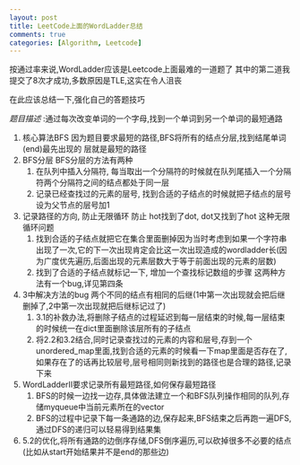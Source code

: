 ```yaml
---
layout: post
title: LeetCode上面的WordLadder总结
comments: true
categories: [Algorithm, Leetcode]
---
```

按通过率来说,WordLadder应该是Leetcode上面最难的一道题了
其中的第二道我提交了8次才成功,多数原因是TLE,这实在令人沮丧

在此应该总结一下,强化自己的答题技巧

_题目描述_ :通过每次改变单词的一个字母,找到一个单词到另一个单词的最短通路

1. 核心算法BFS
    因为题目要求最短的路径,BFS将所有的结点分层,找到结尾单词(end)最先出现的
    层就是最短的路径
2. BFS分层
    BFS分层的方法有两种
    1. 在队列中插入分隔符, 每当取出一个分隔符的时候就在队列尾插入一个分隔符两个分隔符之间的结点都处于同一层
    2. 记录已经查找过的元素的层号, 找到合适的子结点的时候就把子结点的层号设为父节点的层号加1
3. 记录路径的方向, 防止无限循环
    防止 hot找到了dot, dot又找到了hot 这种无限循环问题
    1. 找到合适的子结点就把它在集合里面删掉因为当时考虑到如果一个字符串出现了一次,它的下一次出现肯定会比这一次出现造成的wordladder长(因为广度优先遍历,后面出现的元素层数大于等于前面出现的元素的层数)
    2. 找到了合适的子结点就标记一下, 增加一个查找标记数组的步骤
    这两种方法有一个bug,详见第四条
4. 3中解决方法的bug 两个不同的结点有相同的后继(1中第一次出现就会把后继删掉了,2中第一次出现就把后继标记过了)
    1. 3.1的补救办法,将删除子结点的过程延迟到每一层结束的时候,每一层结束的时候统一在dict里面删除该层所有的子结点
    2. 将2.2和3.2结合,同时记录查找过的元素的内容和层号,存到一个unordered_map里面,找到合适的元素的时候看一下map里面是否存在了,如果存在了的话再比较层号,层号相同则新找到的路径也是合理的路径,记录下来
5. WordLadderII要求记录所有最短路径,如何保存最短路径
    1. BFS的时候一边找一边存,具体做法建立一个和BFS队列操作相同的队列,存储myqueue中当前元素所在的vector
    2. BFS的过程中记录下每一条通路的边,保存起来,BFS结束之后再跑一遍DFS,通过DFS的递归可以轻易得到结果集
6. 5.2的优化,将所有通路的边倒序存储,DFS倒序遍历,可以砍掉很多不必要的结点(比如从start开始结果并不是end的那些边)
